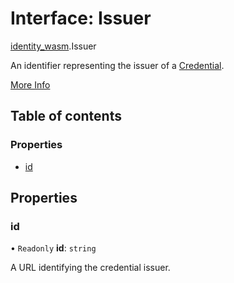 # Interface: Issuer

[identity\_wasm](../modules/identity_wasm.md).Issuer

An identifier representing the issuer of a [Credential](../classes/identity_wasm.Credential.md).

[More Info](https://www.w3.org/TR/vc-data-model/#issuer)

## Table of contents

### Properties

- [id](identity_wasm.Issuer.md#id)

## Properties

### id

• `Readonly` **id**: `string`

A URL identifying the credential issuer.
